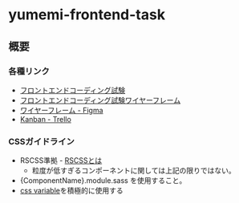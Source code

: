 # yumemi-frontend-task

## 概要

### 各種リンク

- [フロントエンドコーディング試験](https://notion.yumemi.co.jp/0e9ef27b55704d7882aab55cc86c999d)
- [フロントエンドコーディング試験ワイヤーフレーム](https://notion.yumemi.co.jp/ab4a837f8e764dffb0fc93c7b1387af7)
- [ワイヤーフレーム - Figma](https://www.figma.com/file/qZWJeXzXWuIrXjKOtlqHib/Untitled?node-id=0%3A1)
- [Kanban - Trello](https://trello.com/w/yumemifrontendtask)

### CSSガイドライン

- RSCSS準拠 - [RSCSSとは](https://rfs.jp/sb/html-css/html-css-guide/rscss.html)
    - 粒度が低すぎるコンポーネントに関しては上記の限りではない。
- {ComponentName}.module.sass を使用すること。
- [css variable](https://developer.mozilla.org/ja/docs/Web/CSS/Using_CSS_custom_properties)を積極的に使用する

